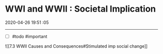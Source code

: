 # WWI and WWII : Societal Implication

2020-04-26 19:51 :05


---

- [ ] #todo #important

![[7.3 WWII Causes and Consequences#Stimulated imp social change]]

